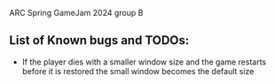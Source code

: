 ARC Spring GameJam 2024 group B



## List of Known bugs and TODOs:

- If the player dies with a smaller window size and the game restarts before it is restored the small window becomes the default size

